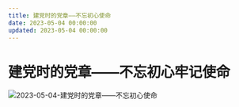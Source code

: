 ```yaml
---
title: 建党时的党章——不忘初心使命
date: 2023-05-04 00:00:00
updated: 2023-05-04 00:00:00
---
```


# 建党时的党章——不忘初心牢记使命

![2023-05-04-建党时的党章——不忘初心使命](assets/2023-05-04-建党时的党章——不忘初心使命.jpeg)

